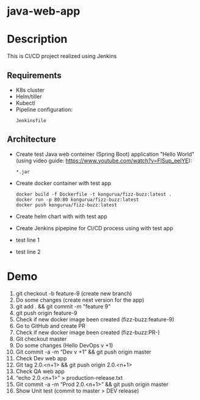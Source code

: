 # java-web-app

# Description
This is CI/CD project realized using Jenkins
## Requirements
* K8s cluster
* Helm/tiller
* Kubectl
* Pipeline configuration:
  ```
  Jenkinsfile
  ```
## Architecture
* Create test Java web conteiner (Spring Boot) application "Hello World" (using video guide: https://www.youtube.com/watch?v=FlSup_eelYE):

  ```
  *.jar
  ```
* Create docker container with test app
  ```
  docker build -f Dockerfile -t kongurua/fizz-buzz:latest .
  docker run -p 80:80 kongurua/fizz-buzz:latest
  docker push kongurua/fizz-buzz:latest
  ```
* Create helm chart with with test app
* Create Jenkins pipepine for CI/CD process using with test app


* test line 1
* test line 2


# Demo

1. git checkout -b feature-9 (create new branch)
2. Do some changes (create next version for the app)
3. git add . && git commit -m "feature 9"
4. git push origin feature-9
5. Check if new docker image been created (fizz-buzz:feature-9)
6. Go to GitHub and create PR
7. Check  if new docker image been created (fizz-buzz:PR-<NN>)
8. Git checkout master
9. Do some changes (Hello DevOps v +1)
10. Git commit -a -m “Dev v +1” && git push origin master
11. Check Dev web app
12. Git tag 2.0.<n+1> && git push origin 2.0.<n+1>
13. Check QA web app
14. “echo 2.0.<n+1>” > production-release.txt
15. Git commit -a -m “Prod  2.0.<n+1>” && git push origin master
16. Show Unit test (commit to master > DEV release)
